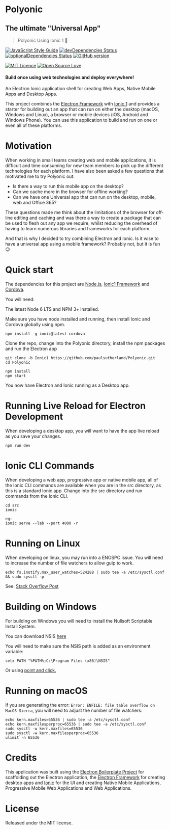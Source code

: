 # Polyonic
## The ultimate "Universal App"
> Polyonic Using Ionic 1 :tada:

[![JavaScript Style Guide](https://img.shields.io/badge/code%20style-standard-brightgreen.svg)](http://standardjs.com/)
[![devDependencies Status](https://david-dm.org/paulsutherland/Polyonic/dev-status.svg)](https://david-dm.org/paulsutherland/Polyonic?type=dev)
[![optionalDependencies Status](https://david-dm.org/paulsutherland/Polyonic/optional-status.svg)](https://david-dm.org/paulsutherland/Polyonic?type=optional)
[![GitHub version](https://badge.fury.io/gh/paulsutherland%2FPolyonic.svg)](https://badge.fury.io/gh/paulsutherland%2FPolyonic)

[![MIT Licence](https://badges.frapsoft.com/os/mit/mit.svg?v=103)](https://opensource.org/licenses/mit-license.php)
[![Open Source Love](https://badges.frapsoft.com/os/v1/open-source.svg?v=103)](https://github.com/ellerbrock/open-source-badge/)

#### Build once using web technologies and deploy everywhere!
An Electron Ionic application shell for creating Web Apps, Native Mobile Apps and Desktop Apps.

This project combines the <a href="http://electron.atom.io/">Electron Framework</a> with <a href="https://ionicframework.com/docs/v1/getting-started/">Ionic 1</a> and provides a starter for building out an app that can run on either the desktop (macOS, Windows and Linux), a browser or mobile devices (iOS, Android and Windows Phone).  You can use this application to build and run on one or even all of these platforms.

# Motivation
When working in small teams creating web and mobile applications, it is difficult and time consuming for new team members to pick up the different technologies for each platform. I have also been asked a few questions that motivated me to try Polyonic out:
- Is there a way to run this mobile app on the desktop?
- Can we cache more in the browser for offline working?
- Can we have one Universal app that can run on the desktop, mobile, web and Office 365?

These questions made me think about the limitations of the browser for off-line editing and caching and was there a way to create a package that can be used to flesh out any app we require, whilst reducing the overhead of having to learn numerous libraries and frameworks for each platform.

And that is why I decided to try combining Electron and Ionic. Is it wise to have a universal app using a mobile framework? Probably not, but it is fun :wink:

# Quick start
The dependencies for this project are <a href="https://nodejs.org">Node.js</a>, <a href="https://ionicframework.com/docs/v1/getting-started/">Ionic1 Framework</a> and <a href="https://www.npmjs.com/package/cordova">Cordova</a>.

You will need:

The latest Node 6 LTS and NPM 3+ installed.

Make sure you have node installed and running, then install Ionic and Cordova globally using npm.
```
npm install -g ionic@latest cordova
```
Clone the repo, change into the Polyonic directory, install the npm packages and run the Electron app
```
git clone -b Ionic1 https://github.com/paulsutherland/Polyonic.git
cd Polyonic

npm install
npm start
```
You now have Electron and Ionic running as a Desktop app.

# Running Live Reload for Electron Development
When developing a desktop app, you will want to have the app live reload as you save your changes.
```
npm run dev
```
# Ionic CLI Commands
When developing a web app, progressive app or native mobile app, all of the Ionic CLI commands are available when you are in the src directory, as this is a standard Ionic app.  Change into the src directory and run commands from the Ionic CLI.
```
cd src
ionic

eg:
ionic serve --lab --port 4000 -r
```

# Running on Linux
When developing on linux, you may run into a ENOSPC issue.  You will need to increase the number of file watchers to allow gulp to work.
```
echo fs.inotify.max_user_watches=524288 | sudo tee -a /etc/sysctl.conf && sudo sysctl -p
```
See: <a href="https://stackoverflow.com/questions/22475849/node-js-error-enospc">Stack Overflow Post</a>

# Building on Windows
For building on Windows you will need to install the Nullsoft Scriptable Install System.

You can download NSIS <a href="http://nsis.sourceforge.net/Main_Page">here</a>

You will need to make sure the NSIS path is added as an environment variable:
```
setx PATH "%PATH%;C:\Program Files (x86)\NSIS"
```

Or using <a href="http://nsis.sourceforge.net/Main_Page">point and click.</a>

# Running on macOS
If you are generating the error: ```Error: ENFILE: file table overflow on MacOS Sierra```, you will need to adjust the number of file watchers:
```
echo kern.maxfiles=65536 | sudo tee -a /etc/sysctl.conf
echo kern.maxfilesperproc=65536 | sudo tee -a /etc/sysctl.conf
sudo sysctl -w kern.maxfiles=65536
sudo sysctl -w kern.maxfilesperproc=65536
ulimit -n 65536
```

# Credits
This application was built using the <a href="https://github.com/szwacz/electron-boilerplate/blob/master/README.md">Electron Boilerplate Project</a> for scaffolding out the Electron application, the <a href="http://electron.atom.io/">Electron Framework</a> for creating desktop apps and <a href="http://ionicframework.com/">Ionic</a> for the UI and creating Native Mobile Applications, Progressive Mobile Web Applications and Web Applications.

# License
Released under the MIT license.
